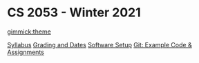 <!--
  -- Name of your wiki
  -- Do NOT remove the leading `#` character.
  -->

# CS 2053 - Winter 2021

<!--
  -- Default theme
  -- (Read: http://dynalon.github.io/mdwiki/#!customizing.md#Theme_chooser)
  -->

[gimmick:theme](cosmo)

<!--
  -- Navigation
  -- (Read: http://dynalon.github.io/mdwiki/#!quickstart.md#Adding_a_navigation)
  -->

[Syllabus](pages/cs2053_syllabus_w2021.md)
[Grading and Dates](pages/cs2053-grading-dates_w2021.md)
[Software Setup](pages/cs2053-setup-and-requirements.md)
[Git: Example Code & Assignments](pages/CS3035-assignments-with-git.md)

<!-- A more complex navigation example: ----------------------------------------

[Menu Item 1]()

  *# SubMenu Heading 1
  *[SubMenu Item 1](pages/subitem1.md)
  *[SubMenu Item 2](pages/subitem2.md)
  - - - -
  *# SubMenu Heading 2
  *[SubMenu Item 3](pages/subitem3.md)
  - - - -
  *# SubMenu Heading 3
  *[SubMenu Item 3](pages/subitem3.md)

[Menu Item 2](pages/item2.md)

[Menu Item 3](pages/item3.md)

---------------------------------------------------------------------------- -->

<!--
  -- Change the Language
  -- Could be useful when there's more than one language wiki.
  -->

<!--
[Change the Language]()

  * [English (United States)](/en_US/)
  * [English (United Kingdom)](/en_GB/)
  * [Italian](/it/)
-->

<!--
  -- Let the user choose a theme
  -- (Read: http://dynalon.github.io/mdwiki/#!quickstart.md#Adding_a_navigation)
  -->

<!--
[gimmick:themechooser](Choose theme)
-->
